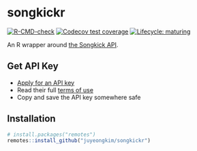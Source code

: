 songkickr
================

<!-- README.md is generated from README.Rmd. Please edit that file -->

<!-- badges: start -->

[![R-CMD-check](https://github.com/juyeongkim/songkickr/workflows/R-CMD-check/badge.svg)](https://github.com/juyeongkim/songkickr/actions)
[![Codecov test
coverage](https://codecov.io/gh/juyeongkim/songkickr/branch/master/graph/badge.svg)](https://codecov.io/gh/juyeongkim/songkickr?branch=master)
[![Lifecycle:
maturing](https://img.shields.io/badge/lifecycle-maturing-blue.svg)](https://www.tidyverse.org/lifecycle/#maturing)
<!-- badges: end -->

An R wrapper around [the Songkick
API](https://www.songkick.com/developer).

## Get API Key

  - [Apply for an API
    key](https://www.songkick.com/api_key_requests/new)
  - Read their full [terms of
    use](https://www.songkick.com/developer/api-terms-of-use)
  - Copy and save the API key somewhere safe

## Installation

``` r
# install.packages("remotes")
remotes::install_github("juyeongkim/songkickr")
```

